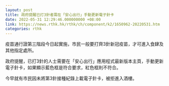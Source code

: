 ```yaml
---
layout: post
title: 政府提醒已打3針者需在「安心出行」手動更新電子針卡
date: 2022-05-31 12:29:46.000000000 +08:00
link: https://news.rthk.hk/rthk/ch/component/k2/1650962-20220531.htm
categories: rthk
---
```


疫苗通行證第三階段今日起實施，市民一般要打齊3針新冠疫苗，才可進入食肆及其他指定處所。

政府提醒，已打3針的人士需要在「安心出行」應用程式最新版本主頁，手動更新電子針卡，如果顯示藍色框是符合要求，紅色框則不符合。

今早就有市民因未將第3針接種紀錄上載電子針卡，被拒進入酒樓。
